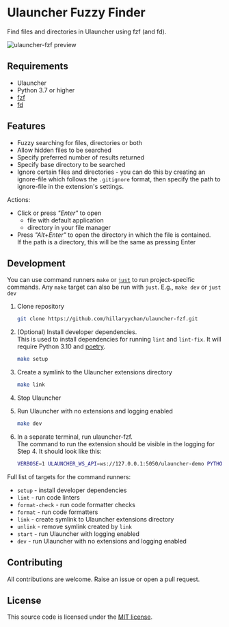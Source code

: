 # Ulauncher Fuzzy Finder

Find files and directories in Ulauncher using fzf (and fd).

![ulauncher-fzf preview](https://user-images.githubusercontent.com/44228565/148923401-e8268ef5-974f-4912-8b65-e1704159bfc2.png)

## Requirements

* Ulauncher
* Python 3.7 or higher
* [fzf](https://github.com/junegunn/fzf)
* [fd](https://github.com/sharkdp/fd)

## Features

* Fuzzy searching for files, directories or both
* Allow hidden files to be searched
* Specify preferred number of results returned
* Specify base directory to be searched
* Ignore certain files and directories - you can do this by creating an ignore-file which follows the `.gitignore` format, then specify the path to ignore-file in the extension's settings.

Actions:

* Click or press *"Enter"* to open
    * file with default application
    * directory in your file manager
* Press *"Alt+Enter"* to open the directory in which the file is contained.  
    If the path is a directory, this will be the same as pressing Enter

## Development

You can use command runners `make` or [`just`](https://github.com/casey/just) to run project-specific commands. Any `make` target can also be run with `just`. E.g., `make dev` or `just dev`

1. Clone repository

    ```sh
    git clone https://github.com/hillaryychan/ulauncher-fzf.git
    ```

2. (Optional) Install developer dependencies.  
    This is used to install dependencies for running `lint` and `lint-fix`. It will require Python 3.10 and [poetry](https://python-poetry.org/docs/).

    ```sh
    make setup
    ```

3. Create a symlink to the Ulauncher extensions directory

    ```sh
    make link
    ```

4. Stop Ulauncher
5. Run Ulauncher with no extensions and logging enabled

    ```sh
    make dev
    ```

6. In a separate terminal, run ulauncher-fzf.  
    The command to run the extension should be visible in the logging for Step 4. It should look like this:

    ```sh
    VERBOSE=1 ULAUNCHER_WS_API=ws://127.0.0.1:5050/ulauncher-demo PYTHONPATH=/home/username/projects/ulauncher /usr/bin/python /home/username/.local/share/ulauncher/extensions/ulauncher-demo/main.py
    ```

Full list of targets for the command runners:

* `setup` - install developer dependencies
* `lint` - run code linters
* `format-check` - run code formatter checks
* `format` - run code formatters
* `link` - create symlink to Ulauncher extensions directory
* `unlink` - remove symlink created by `link`
* `start` - run Ulauncher with logging enabled
* `dev` - run Ulauncher with no extensions and logging enabled

## Contributing

All contributions are welcome. Raise an issue or open a pull request.

## License

This source code is licensed under the [MIT license](LICENSE).
